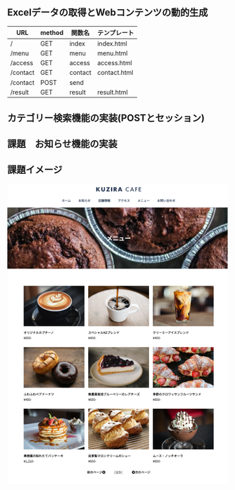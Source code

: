 ## Excelデータの取得とWebコンテンツの動的生成

| URL | method | 関数名 | テンプレート |
| ---- | ---- |  ---- | ---- |
| / | GET | index | index.html |
| /menu | GET | menu | menu.html |
| /access | GET | access | access.html |
| /contact | GET | contact | contact.html |
| /contact | POST | send | |
| /result | GET | result | result.html |

## カテゴリー検索機能の実装(POSTとセッション)

## 課題　お知らせ機能の実装

## 課題イメージ
  
<img src="images/kujiracafe.png">